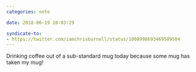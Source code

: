 ```yaml
---
categories: note

date: 2018-06-19 10:03:29

syndicate-to:
- https://twitter.com/iamchrisburnell/status/1008998693469589504
---
```


Drinking coffee out of a sub-standard mug today because some mug has taken my mug!
